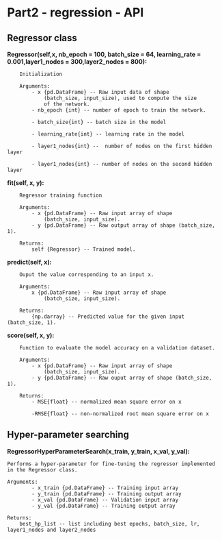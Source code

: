 # Part2 - regression - API

## Regressor class
**Regressor(__self__,x, nb_epoch = 100, batch_size = 64, learning_rate = 0.001,layer1_nodes = 300,layer2_nodes = 800):** 

        Initialization

        Arguments:
            - x {pd.DataFrame} -- Raw input data of shape 
                (batch_size, input_size), used to compute the size 
                of the network.
            - nb_epoch {int} -- number of epoch to train the network.

            - batch_size{int} -- batch size in the model

            - learning_rate{int} -- learning rate in the model

            - layer1_nodes{int} --  number of nodes on the first hidden layer

            - layer1_nodes{int} -- number of nodes on the second hidden layer
        
**fit(self, x, y):**

        Regressor training function

        Arguments:
            - x {pd.DataFrame} -- Raw input array of shape 
                (batch_size, input_size).
            - y {pd.DataFrame} -- Raw output array of shape (batch_size, 1).

        Returns:
            self {Regressor} -- Trained model.  
            
**predict(self, x):**

        Ouput the value corresponding to an input x.

        Arguments:
            x {pd.DataFrame} -- Raw input array of shape 
                (batch_size, input_size).

        Returns:
            {np.darray} -- Predicted value for the given input (batch_size, 1).  
            
**score(self, x, y):**  

        Function to evaluate the model accuracy on a validation dataset.

        Arguments:
            - x {pd.DataFrame} -- Raw input array of shape 
                (batch_size, input_size).
            - y {pd.DataFrame} -- Raw ouput array of shape (batch_size, 1).

        Returns:
            - MSE{float} -- normalized mean square error on x

            -RMSE{float} -- non-normalized root mean square error on x
 
## Hyper-parameter searching

**RegressorHyperParameterSearch(x_train, y_train, x_val, y_val):**  
    
    Performs a hyper-parameter for fine-tuning the regressor implemented in the Regressor class.

    Arguments:
            - x_train {pd.DataFrame} -- Training input array 
            - y_train {pd.DataFrame} -- Training output array
            - x_val {pd.DataFrame} -- Validation input array
            - y_val {pd.DataFrame} -- Training output array
        
    Returns:
        best_hp_list -- list including best epochs, batch_size, lr, layer1_nodes and layer2_nodes
